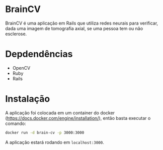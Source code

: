 # BrainCV

BrainCV é uma aplicação em Rails que utiliza redes neurais para verificar, dada uma imagem de tomografia axial, se uma pessoa tem ou não esclerose.

# Depdendências

- OpenCV
- Ruby
- Rails

# Instalação

A aplicação foi colocada em um container do docker (https://docs.docker.com/engine/installation/), então basta executar o comando:

```bash
docker run -d brain-cv -p 3000:3000
```

A aplicação estará rodando em `localhost:3000`.
